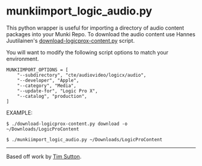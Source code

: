 munkiimport_logic_audio.py
===

This python wrapper is useful for importing a directory of audio content packages into your Munki Repo. To download the audio content use Hannes Juutilainen's [download-logicprox-content.py](https://github.com/hjuutilainen/adminscripts/blob/master/download-logicprox-content.py) script. 

You will want to modify the following script options to match your environment.

    MUNKIIMPORT_OPTIONS = [
        "--subdirectory", "cte/audiovideo/logicx/audio",
        "--developer", "Apple",
        "--category", "Media",
        "--update-for", "Logic Pro X",
        "--catalog", "production",
    ]

EXAMPLE:

    $ ./download-logicprox-content.py download -o ~/Downloads/LogicProContent
  
    $ ./munkiimport_logic_audio.py ~/Downloads/LogicProContent

---


Based off work by [Tim Sutton](https://github.com/timsutton/aamporter/blob/master/scripts/munkiimport_cc_installers.py).   